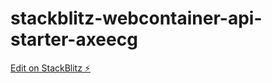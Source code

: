 # stackblitz-webcontainer-api-starter-axeecg

[Edit on StackBlitz ⚡️](https://stackblitz.com/edit/stackblitz-webcontainer-api-starter-axeecg)